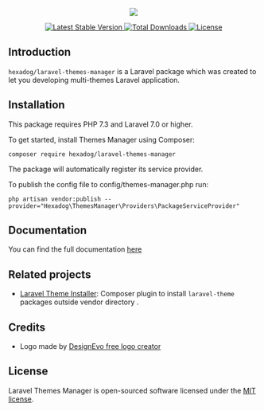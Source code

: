 <p align="center"><img src="https://i.ibb.co/pKJgXY5/laravel-modules-manager.png" style="max-height: 192px;"></p>

<p align="center">
    <a href="https://packagist.org/packages/hexadog/laravel-themes-manager">
        <img src="https://poser.pugx.org/hexadog/laravel-themes-manager/v" alt="Latest Stable Version">
    </a>
    <a href="https://packagist.org/packages/hexadog/laravel-themes-manager">
        <img src="https://poser.pugx.org/hexadog/laravel-themes-manager/downloads" alt="Total Downloads">
    </a>
    <a href="https://packagist.org/packages/hexadog/laravel-themes-manager">
        <img src="https://poser.pugx.org/hexadog/laravel-themes-manager/license" alt="License">
    </a>
</p>

<!-- omit in toc -->
## Introduction
<code>hexadog/laravel-themes-manager</code> is a Laravel package which was created to let you developing multi-themes Laravel application.

<!-- omit in toc -->
## Installation
This package requires PHP 7.3 and Laravel 7.0 or higher.

To get started, install Themes Manager using Composer:
```shell
composer require hexadog/laravel-themes-manager
```

The package will automatically register its service provider.

To publish the config file to config/themes-manager.php run:
```shell
php artisan vendor:publish --provider="Hexadog\ThemesManager\Providers\PackageServiceProvider"
```

## Documentation
You can find the full documentation [here](https://laravel-themes-manager.netlify.app)

<!-- omit in toc -->
## Related projects
- [Laravel Theme Installer](https://github.com/hexadog/laravel-theme-installer): Composer plugin to install `laravel-theme` packages outside vendor directory .

<!-- omit in toc -->
## Credits
- Logo made by [DesignEvo free logo creator](https://www.designevo.com/logo-maker/)

<!-- omit in toc -->
## License
Laravel Themes Manager is open-sourced software licensed under the [MIT license](LICENSE).